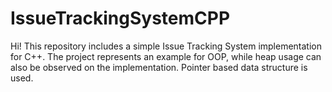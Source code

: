 # IssueTrackingSystemCPP
Hi! This repository includes a simple Issue Tracking System implementation for C++. The project represents an example for OOP, while heap usage can also be observed on the implementation. Pointer based data structure is used.
